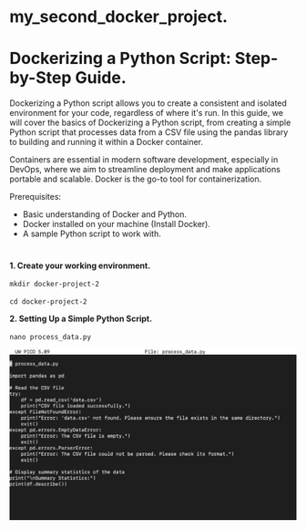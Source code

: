 # my_second_docker_project.


# Dockerizing a Python Script: Step-by-Step Guide.

Dockerizing a Python script allows you to create a consistent and isolated environment for your code, regardless of where it's run. In this guide, we will cover the basics of Dockerizing a Python script, from creating a simple Python script that processes data from a CSV file using the pandas library to building and running it within a Docker container.

Containers are essential in modern software development, especially in DevOps, where we aim to streamline deployment and make applications portable and scalable. Docker is the go-to tool for containerization. 

Prerequisites:
- Basic understanding of Docker and Python.
- Docker installed on your machine (Install Docker).
- A sample Python script to work with.

#

**1. Create your working environment.**

`mkdir docker-project-2`

`cd docker-project-2`

**2. Setting Up a Simple Python Script.**

`nano process_data.py`

![](processdata.png)



